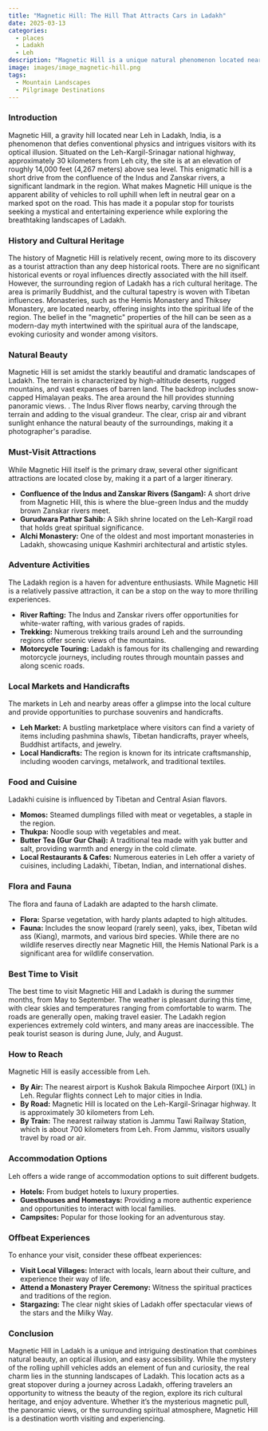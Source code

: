 ```yaml
---
title: "Magnetic Hill: The Hill That Attracts Cars in Ladakh"
date: 2025-03-13
categories:
  - places
  - Ladakh
  - Leh
description: "Magnetic Hill is a unique natural phenomenon located near Leh in Ladakh, India. It is known for its mysterious magnetic properties that cause cars and other vehicles to be drawn towards it. The hill is surrounded by beautiful landscapes, offering breathtaking views of the surrounding valleys and mountains. It is a popular tourist attraction and a must-visit for those exploring the unique natural wonders of Ladakh."
image: images/image_magnetic-hill.png
tags: 
  - Mountain Landscapes
  - Pilgrimage Destinations
---
```



### **Introduction**

Magnetic Hill, a gravity hill located near Leh in Ladakh, India, is a phenomenon that defies conventional physics and intrigues visitors with its optical illusion. Situated on the Leh-Kargil-Srinagar national highway, approximately 30 kilometers from Leh city, the site is at an elevation of roughly 14,000 feet (4,267 meters) above sea level. This enigmatic hill is a short drive from the confluence of the Indus and Zanskar rivers, a significant landmark in the region. What makes Magnetic Hill unique is the apparent ability of vehicles to roll uphill when left in neutral gear on a marked spot on the road. This has made it a popular stop for tourists seeking a mystical and entertaining experience while exploring the breathtaking landscapes of Ladakh.

### **History and Cultural Heritage**

The history of Magnetic Hill is relatively recent, owing more to its discovery as a tourist attraction than any deep historical roots. There are no significant historical events or royal influences directly associated with the hill itself. However, the surrounding region of Ladakh has a rich cultural heritage. The area is primarily Buddhist, and the cultural tapestry is woven with Tibetan influences. Monasteries, such as the Hemis Monastery and Thiksey Monastery, are located nearby, offering insights into the spiritual life of the region. The belief in the "magnetic" properties of the hill can be seen as a modern-day myth intertwined with the spiritual aura of the landscape, evoking curiosity and wonder among visitors.

### **Natural Beauty**

Magnetic Hill is set amidst the starkly beautiful and dramatic landscapes of Ladakh. The terrain is characterized by high-altitude deserts, rugged mountains, and vast expanses of barren land. The backdrop includes snow-capped Himalayan peaks. The area around the hill provides stunning panoramic views. <placeholder image tag for panoramic views of the landscape>. The Indus River flows nearby, carving through the terrain and adding to the visual grandeur. The clear, crisp air and vibrant sunlight enhance the natural beauty of the surroundings, making it a photographer's paradise.

### **Must-Visit Attractions**

While Magnetic Hill itself is the primary draw, several other significant attractions are located close by, making it a part of a larger itinerary.
*   **Confluence of the Indus and Zanskar Rivers (Sangam):** A short drive from Magnetic Hill, this is where the blue-green Indus and the muddy brown Zanskar rivers meet.
*   **Gurudwara Pathar Sahib:** A Sikh shrine located on the Leh-Kargil road that holds great spiritual significance. <placeholder image tag for Gurudwara Pathar Sahib>
*   **Alchi Monastery:** One of the oldest and most important monasteries in Ladakh, showcasing unique Kashmiri architectural and artistic styles.

### **Adventure Activities**

The Ladakh region is a haven for adventure enthusiasts. While Magnetic Hill is a relatively passive attraction, it can be a stop on the way to more thrilling experiences.
*   **River Rafting:** The Indus and Zanskar rivers offer opportunities for white-water rafting, with various grades of rapids.
*   **Trekking:** Numerous trekking trails around Leh and the surrounding regions offer scenic views of the mountains.
*   **Motorcycle Touring:** Ladakh is famous for its challenging and rewarding motorcycle journeys, including routes through mountain passes and along scenic roads. <placeholder image tag for motorcycle touring in Ladakh>

### **Local Markets and Handicrafts**

The markets in Leh and nearby areas offer a glimpse into the local culture and provide opportunities to purchase souvenirs and handicrafts.
*   **Leh Market:** A bustling marketplace where visitors can find a variety of items including pashmina shawls, Tibetan handicrafts, prayer wheels, Buddhist artifacts, and jewelry.
*   **Local Handicrafts:** The region is known for its intricate craftsmanship, including wooden carvings, metalwork, and traditional textiles.

### **Food and Cuisine**

Ladakhi cuisine is influenced by Tibetan and Central Asian flavors.
*   **Momos:** Steamed dumplings filled with meat or vegetables, a staple in the region.
*   **Thukpa:** Noodle soup with vegetables and meat.
*   **Butter Tea (Gur Gur Chai):** A traditional tea made with yak butter and salt, providing warmth and energy in the cold climate.
*   **Local Restaurants & Cafes:** Numerous eateries in Leh offer a variety of cuisines, including Ladakhi, Tibetan, Indian, and international dishes.

### **Flora and Fauna**

The flora and fauna of Ladakh are adapted to the harsh climate.
*   **Flora:** Sparse vegetation, with hardy plants adapted to high altitudes.
*   **Fauna:** Includes the snow leopard (rarely seen), yaks, ibex, Tibetan wild ass (Kiang), marmots, and various bird species. While there are no wildlife reserves directly near Magnetic Hill, the Hemis National Park is a significant area for wildlife conservation.

### **Best Time to Visit**

The best time to visit Magnetic Hill and Ladakh is during the summer months, from May to September. The weather is pleasant during this time, with clear skies and temperatures ranging from comfortable to warm. The roads are generally open, making travel easier. The Ladakh region experiences extremely cold winters, and many areas are inaccessible. The peak tourist season is during June, July, and August.

### **How to Reach**

Magnetic Hill is easily accessible from Leh.
*   **By Air:** The nearest airport is Kushok Bakula Rimpochee Airport (IXL) in Leh. Regular flights connect Leh to major cities in India.
*   **By Road:** Magnetic Hill is located on the Leh-Kargil-Srinagar highway. It is approximately 30 kilometers from Leh.
*   **By Train:** The nearest railway station is Jammu Tawi Railway Station, which is about 700 kilometers from Leh. From Jammu, visitors usually travel by road or air.

### **Accommodation Options**

Leh offers a wide range of accommodation options to suit different budgets.
*   **Hotels:** From budget hotels to luxury properties.
*   **Guesthouses and Homestays:** Providing a more authentic experience and opportunities to interact with local families.
*   **Campsites:** Popular for those looking for an adventurous stay.

### **Offbeat Experiences**

To enhance your visit, consider these offbeat experiences:
*   **Visit Local Villages:** Interact with locals, learn about their culture, and experience their way of life.
*   **Attend a Monastery Prayer Ceremony:** Witness the spiritual practices and traditions of the region.
*   **Stargazing:** The clear night skies of Ladakh offer spectacular views of the stars and the Milky Way. <placeholder image tag for stargazing in Ladakh>

### **Conclusion**

Magnetic Hill in Ladakh is a unique and intriguing destination that combines natural beauty, an optical illusion, and easy accessibility. While the mystery of the rolling uphill vehicles adds an element of fun and curiosity, the real charm lies in the stunning landscapes of Ladakh. This location acts as a great stopover during a journey across Ladakh, offering travelers an opportunity to witness the beauty of the region, explore its rich cultural heritage, and enjoy adventure. Whether it’s the mysterious magnetic pull, the panoramic views, or the surrounding spiritual atmosphere, Magnetic Hill is a destination worth visiting and experiencing.


